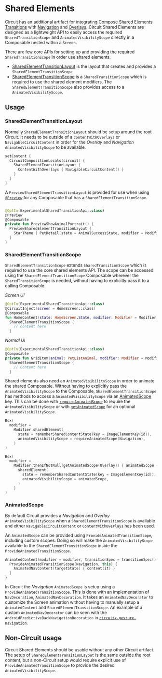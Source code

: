 Shared Elements
===============

Circuit has an additional artifact for integrating [Compose Shared Elements Transitions](https://developer.android.com/develop/ui/compose/animation/shared-elements) with [Navigation](https://slackhq.github.io/circuit/navigation/) and [Overlays](https://slackhq.github.io/circuit/overlays/). Circuit Shared Elements are designed as a lightweight API to easily access the required `SharedTransitionScope` and `AnimatedVisibilityScope` directly in a Composable nested within a `Screen`. 

There are few core APIs for setting up and providing the required `SharedTransitionScope` in order use shared elements.

- [SharedElementTransitionLayout](#sharedelementtransitionlayout) is the layout that creates and provides a `SharedElementTransitionScope`
- [SharedElementTransitionScope](#sharedelementtransitionscope) is a `SharedTransitionScope` which is required to use the shared element modifiers. The `SharedElementTransitionScope` also provides access to a `AnimatedVisibilityScope`.


## Usage

### SharedElementTransitionLayout

Normally `SharedElementTransitionLayout` should be setup around the root Circuit. It needs to be outside of a `ContentWithOverlays` or `NavigableCircuitContent` in order for the _Overlay_ and _Navigation_ `AnimatedVisibilityScope` to be available. 

```kotlin
setContent {
  CircuitCompositionLocals(circuit) {
    SharedElementTransitionLayout {
      ContentWithOverlays { NavigableCircuitContent() }
    }
  }
}
```

A `PreviewSharedElementTransitionLayout` is provided for use when using [`@Preview`](https://developer.android.com/develop/ui/compose/tooling/previews) for any Composable that has a `SharedElementTransitionScope`.

```kotlin

@OptIn(ExperimentalSharedTransitionApi::class)
@Preview
@Composable
private fun PreviewShowAnimalPortrait() {
  PreviewSharedElementTransitionLayout {
    StarTheme { PetDetail(state = AnimalSuccessState, modifier = Modifier.fillMaxSize()) }
  }
}
```

### SharedElementTransitionScope

`SharedElementTransitionScope` extends `SharedTransitionScope` which is required to use the core shared elements API. The scope can be accessed using the `SharedElementTransitionScope` Composable wherever the `SharedTransitionScope` is needed, without having to explicitly pass it to a calling Composable. 


_Screen UI_
```kotlin
@OptIn(ExperimentalSharedTransitionApi::class)
@CircuitInject(screen = HomeScreen::class)
@Composable
fun HomeContent(state: HomeScreen.State, modifier: Modifier = Modifier) = 
  SharedElementTransitionScope {
    // Content here
  }

```


_Normal UI_
```kotlin
@OptIn(ExperimentalSharedTransitionApi::class)
@Composable
private fun GridItem(animal: PetListAnimal, modifier: Modifier = Modifier) = 
  SharedElementTransitionScope {
    // Content here
  }
```

Shared elements also need an `AnimatedVisibilityScope` in order to animate the shared Composable. Without having to explicitly pass the `AnimatedVisibilityScope` to the Composable, `SharedElementTransitionScope` has methods to access a `AnimatedVisibilityScope` via an [AnimatedScope](#animatedscope) key. This can be done with [`requireAnimatedScope`](https://slackhq.github.io/circuit/api/0.x/circuit-shared-elements/com.slack.circuit.sharedelements/-shared-element-transition-scope/index.html#-994011672%2FFunctions%2F1321375323) to require the  `AnimatedVisibilityScope` or with [`getAnimatedScope`](https://slackhq.github.io/circuit/api/0.x/circuit-shared-elements/com.slack.circuit.sharedelements/-shared-element-transition-scope/index.html#-1088686569%2FFunctions%2F1321375323) for an optional `AnimatedVisibilityScope`.

```kotlin
Box(
  modifier =
    Modifier.sharedElement(
      state = rememberSharedContentState(key = ImageElementKey(id)),
      animatedVisibilityScope = requireAnimatedScope(Navigation),
    )
)
```

```kotlin
Box(
  modifier =
    Modifier.thenIfNotNull(getAnimatedScope(Overlay)) { animatedScope ->
      sharedElement(
        state = rememberSharedContentState(key = ImageElementKey(id)),
        animatedVisibilityScope = animatedScope,
      )
    }
)
```


### AnimatedScope

By default Circuit provides a _Navigation_ and _Overlay_ `AnimatedVisibilityScope` when a `SharedElementTransitionScope` is available and either `NavigableCircuitContent` or `ContentWithOverlays` has been used. 

An `AnimatedScope` can be provided using `ProvideAnimatedTransitionScope`, including custom scopes. Doing so will make the `AnimatedVisibilityScope` available to the `SharedElementTransitionScope` inside the `ProvideAnimatedTransitionScope`. 

```kotlin
AnimatedContent(modifier = modifier, transitionSpec = transitionSpec()) { targetState ->
  ProvideAnimatedTransitionScope(Navigation, this) {
    AnimatedNavContent(targetState) { content(it) }
  }
}

```

In Circuit the _Navigation_ `AnimatedScope` is setup using a `ProvideAnimatedTransitionScope`. This is done with an implementation of `NavDecoration`, `AnimatedNavDecoration`. It takes an `AnimatedNavDecorator` to customize the Screen animation without having to manually setup a `AnimatedContent` and `SharedElementTransitionScope`. An example of a custom `AnimatedNavDecorator` can be seen with the `AndroidPredictiveBackNavigationDecoration` in [`circuitx-gesture-navigation`](https://slackhq.github.io/circuit/circuitx/#gesture-navigation).


## Non-Circuit usage

Circuit Shared Elements should be usable without any other Circuit artifact. The setup of `SharedElementTransitionLayout` is the same outside the root content, but a non-Circuit setup would require explicit use of `ProvideAnimatedTransitionScope` to provide the desired `AnimatedVisibilityScope`.




